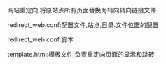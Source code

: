 网站重定向,将原站点所有页面替换为转向转向链接文件

redirect_web.conf:配置文件,站点,目录.文件位置的配置

redirect_web.conf:脚本

template.html:模板文件,负责重定向页面的显示和跳转

